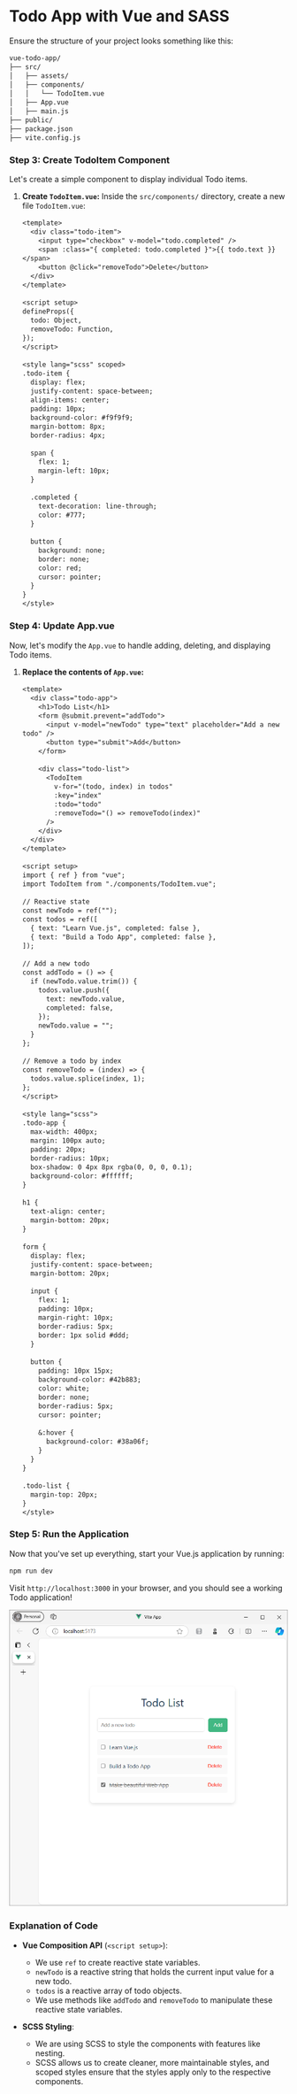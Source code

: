 # Todo App with Vue and SASS

Ensure the structure of your project looks something like this:

```arduino
vue-todo-app/
├── src/
│   ├── assets/
│   ├── components/
│   │   └── TodoItem.vue
│   ├── App.vue
│   ├── main.js
├── public/
├── package.json
├── vite.config.js
```

### Step 3: Create TodoItem Component

Let's create a simple component to display individual Todo items.

1. **Create `TodoItem.vue`:** Inside the `src/components/` directory, create a new file `TodoItem.vue`:

   ```vue
   <template>
     <div class="todo-item">
       <input type="checkbox" v-model="todo.completed" />
       <span :class="{ completed: todo.completed }">{{ todo.text }}</span>
       <button @click="removeTodo">Delete</button>
     </div>
   </template>

   <script setup>
   defineProps({
     todo: Object,
     removeTodo: Function,
   });
   </script>

   <style lang="scss" scoped>
   .todo-item {
     display: flex;
     justify-content: space-between;
     align-items: center;
     padding: 10px;
     background-color: #f9f9f9;
     margin-bottom: 8px;
     border-radius: 4px;

     span {
       flex: 1;
       margin-left: 10px;
     }

     .completed {
       text-decoration: line-through;
       color: #777;
     }

     button {
       background: none;
       border: none;
       color: red;
       cursor: pointer;
     }
   }
   </style>
   ```

### Step 4: Update App.vue

Now, let's modify the `App.vue` to handle adding, deleting, and displaying Todo items.

1. **Replace the contents of `App.vue`:**

   ```vue
   <template>
     <div class="todo-app">
       <h1>Todo List</h1>
       <form @submit.prevent="addTodo">
         <input v-model="newTodo" type="text" placeholder="Add a new todo" />
         <button type="submit">Add</button>
       </form>

       <div class="todo-list">
         <TodoItem
           v-for="(todo, index) in todos"
           :key="index"
           :todo="todo"
           :removeTodo="() => removeTodo(index)"
         />
       </div>
     </div>
   </template>

   <script setup>
   import { ref } from "vue";
   import TodoItem from "./components/TodoItem.vue";

   // Reactive state
   const newTodo = ref("");
   const todos = ref([
     { text: "Learn Vue.js", completed: false },
     { text: "Build a Todo App", completed: false },
   ]);

   // Add a new todo
   const addTodo = () => {
     if (newTodo.value.trim()) {
       todos.value.push({
         text: newTodo.value,
         completed: false,
       });
       newTodo.value = "";
     }
   };

   // Remove a todo by index
   const removeTodo = (index) => {
     todos.value.splice(index, 1);
   };
   </script>

   <style lang="scss">
   .todo-app {
     max-width: 400px;
     margin: 100px auto;
     padding: 20px;
     border-radius: 10px;
     box-shadow: 0 4px 8px rgba(0, 0, 0, 0.1);
     background-color: #ffffff;
   }

   h1 {
     text-align: center;
     margin-bottom: 20px;
   }

   form {
     display: flex;
     justify-content: space-between;
     margin-bottom: 20px;

     input {
       flex: 1;
       padding: 10px;
       margin-right: 10px;
       border-radius: 5px;
       border: 1px solid #ddd;
     }

     button {
       padding: 10px 15px;
       background-color: #42b883;
       color: white;
       border: none;
       border-radius: 5px;
       cursor: pointer;

       &:hover {
         background-color: #38a06f;
       }
     }
   }

   .todo-list {
     margin-top: 20px;
   }
   </style>
   ```

### Step 5: Run the Application

Now that you've set up everything, start your Vue.js application by running:

```bash
npm run dev
```

Visit `http://localhost:3000` in your browser, and you should see a working Todo application!

![1727229921864](image/README/1727229921864.png)

### Explanation of Code

- **Vue Composition API** (`<script setup>`):

  - We use `ref` to create reactive state variables.
  - `newTodo` is a reactive string that holds the current input value for a new todo.
  - `todos` is a reactive array of todo objects.
  - We use methods like `addTodo` and `removeTodo` to manipulate these reactive state variables.

- **SCSS Styling**:

  - We are using SCSS to style the components with features like nesting.
  - SCSS allows us to create cleaner, more maintainable styles, and scoped styles ensure that the styles apply only to the respective components.

